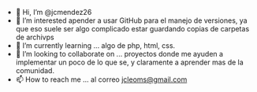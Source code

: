 - 👋 Hi, I’m @jcmendez26
- 👀 I’m interested apender a usar GitHub para el manejo de versiones, ya que eso suele ser algo complicado estar guardando copias de carpetas de archivps
- 🌱 I’m currently learning ... algo de php, html, css.
- 💞️ I’m looking to collaborate on ... proyectos donde me ayuden a implementar un poco de lo que se, y claramente a aprender mas de la comunidad.
- 📫 How to reach me ... al correo jcleoms@gmail.com

<!---
jcmendez26/jcmendez26 is a ✨ special ✨ repository because its `README.md` (this file) appears on your GitHub profile.
You can click the Preview link to take a look at your changes.
--->
